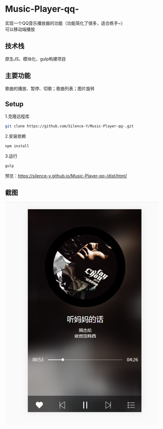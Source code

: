 # Music-Player-qq-
实现一个QQ音乐播放器的功能（功能简化了很多，适合练手~）  
可以移动端播放
## 技术栈
原生JS、模块化、gulp构建项目

## 主要功能
歌曲的播放、暂停、切歌；歌曲列表；图片旋转
## Setup
1.克隆远程库
``` bash
git clone https://github.com/Silence-Y/Music-Player-qq-.git
```
2.安装依赖
``` bash
npm install
```
3.运行
``` bash
gulp
```

预览：https://silence-y.github.io/Music-Player-qq-/dist/html/
## 截图
![Image text](https://github.com/Silence-Y/Music-Player-qq-/blob/master/player.png)
